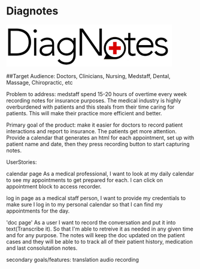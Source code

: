 # Diagnotes
![Alt text](images/diagnotes-logo.jpg "DiagNotes")

##Target Audience: 
Doctors, Clinicians, Nursing, Medstaff, Dental, Massage, Chiropractic, etc

Problem to address: medstaff spend 15-20 hours of overtime every week recording notes for insurance purposes. The medical industry is highly overburdened with patients and this steals from their time caring for patients. This will make their practice more efficient and better.

Primary goal of the product: make it easier for doctors to record patient interactions and report to insurance. The patients get more attention.
Provide a calendar that generates an html for each appointment, set up with patient name and date, then they press recording button to start capturing notes.


UserStories:

calendar page
As a medical professional, I want to look at my daily calendar to see my appointments to get prepared for each. I can click on appointment block to access recorder.

log in page
as a medical staff person, I want to provide my credentials to make sure I log in to my personal calendar so that I can find my appointments for the day.

'doc page'
As a user I want to record the conversation and put it into text(Transcribe it). So that I'm able to retreive it as needed in any given time and for any purpose. The notes will keep the doc updated on the patient cases and they will be able to to track all of their patient history, medication and last consolutation notes. 


















secondary goals/features:
translation
audio recording
